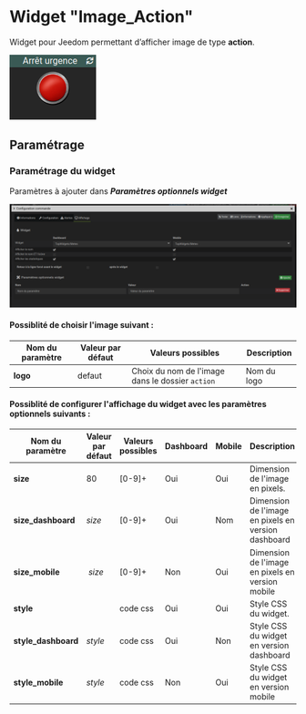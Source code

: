 # Widget "Image_Action"

Widget pour Jeedom permettant d’afficher image de type **action**.

![](../images/widget-image-action.png)


## Paramétrage

### Paramétrage du widget

Paramètres à ajouter dans ***Paramètres optionnels widget***

![](../images/param-widget.png)


#### Possiblité de choisir l'image suivant :

Nom du paramètre | Valeur par défaut    | Valeurs possibles                                | Description
---------------- | -------------------- | ------------------------------------------------ | -----------
**logo**         | defaut               | Choix du nom de l'image dans le dossier `action` | Nom du logo


#### Possiblité de configurer l'affichage du widget avec les paramètres optionnels suivants :

Nom du paramètre     | Valeur par défaut | Valeurs possibles | Dashboard | Mobile | Description
-------------------- | ----------------- | ----------------- | --------- | ------ | -----------
**size**             | 80                | [0-9]+            | Oui       | Oui    | Dimension de l'image en pixels.
**size_dashboard**   | *size*            | [0-9]+            | Oui       | Nom    | Dimension de l'image en pixels en version dashboard
**size_mobile**      | *size*            | [0-9]+            | Non       | Oui    | Dimension de l'image en pixels en version mobile
**style**            |                   | code css          | Oui       | Oui    | Style CSS du widget.
**style_dashboard**  | *style*           | code css          | Oui       | Non    | Style CSS du widget en version dashboard
**style_mobile**     | *style*           | code css          | Non       | Oui    | Style CSS du widget en version mobile
